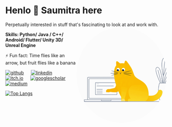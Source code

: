 
# Henlo 👋 Saumitra here 
Perpetually interested in stuff that's fascinating to look at and work with. <img src="https://github.com/saumitrasapre/saumitrasapre/blob/main/code-cat-round.gif" align="right" height = 300 width = 282 style="border-radius:50%"/>

**Skills: Python/ Java / C++/ Android/ Flutter/ Unity 3D/ Unreal Engine**     

⚡ Fun fact: Time flies like an arrow, but fruit flies like a banana 


[<img src='https://cdn.simpleicons.org/github/2ea043' alt='github' height='40'>](https://github.com/saumitrasapre) &emsp; [<img src='https://cdn.simpleicons.org/linkedin/2ea043' alt='linkedin' height='40'>](https://www.linkedin.com/in/saumitra-sapre/) &emsp; [<img src='https://cdn.simpleicons.org/itchdotio/2ea043' alt='itch.io' height='40'>](https://shockwave20599.itch.io/) &emsp; [<img src='https://cdn.simpleicons.org/googlescholar/2ea043' alt='googlescholar' height='40'>](https://scholar.google.com/citations?user=UMk4-_kAAAAJ&hl=en) &emsp; [<img src='https://cdn.simpleicons.org/medium/2ea043' alt='medium' height='40'>]([https://scholar.google.com/citations?user=UMk4-_kAAAAJ&hl=en](https://saumitrasapre.medium.com/))
  
[![Top Langs](https://github-readme-stats.vercel.app/api/top-langs/?username=saumitrasapre&exclude_repo=Augmented-Reality,anuraghazra.github.io&hide=ShaderLab,HLSL,CSS&theme=transparent)](https://github.com/anuraghazra/github-readme-stats)

<!--![Profile views](https://gpvc.arturio.dev/saumitrasapre)  >
